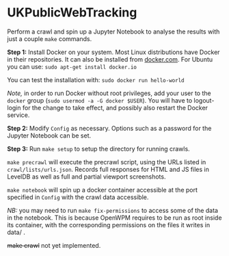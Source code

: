 # UKPublicWebTracking

Perform a crawl and spin up a Jupyter Notebook to analyse the results with just a couple `make` commands.

__Step 1:__ Install Docker on your system. Most Linux distributions have Docker
in their repositories. It can also be installed from
[docker.com](https://www.docker.com/). For Ubuntu you can use:
`sudo apt-get install docker.io`

You can test the installation with: `sudo docker run hello-world`

_Note,_ in order to run Docker without root privileges, add your user to the
`docker` group (`sudo usermod -a -G docker $USER`). You will have to
logout-login for the change to take effect, and possibly also restart the
Docker service.

__Step 2:__ Modify `Config` as necessary. Options such as a password for the Jupyter Notebook can be set.

__Step 3:__ Run `make setup` to setup the directory for running crawls.

`make precrawl` will execute the precrawl script, using the URLs listed in `crawl/lists/urls.json`. Records full responses for HTML and JS files in LevelDB as well as full and partial viewport screenshots.

`make notebook` will spin up a docker container accessible at the port specified in `Config` with the crawl data accessible.

*NB:* you may need to run `make fix-permissions` to access some of the data in the notebook. This is because OpenWPM requires to be run as root inside its container, with the corresponding permissions on the files it writes in data/ .

~~make crawl~~ not yet implemented.
